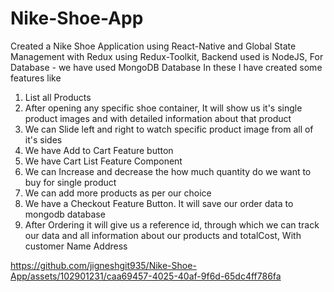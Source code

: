 # Nike-Shoe-App
Created a Nike Shoe Application using React-Native and Global State Management with Redux using Redux-Toolkit, Backend used is NodeJS, For Database - we have used MongoDB Database
In these I have created some features like
1. List all Products
2. After opening any specific shoe container, It will show us it's single product images and with detailed information about that product
3. We can Slide left and right to watch specific product image from all of it's sides
4. We have Add to Cart Feature button
5. We have Cart List Feature Component
6. We can Increase and decrease the how much quantity do we want to buy for single product
7. We can add more products as per our choice
8. We have a Checkout Feature Button. It will save our order data to mongodb database
9. After Ordering it will give us a reference id, through which we can track our data and all information about our products and totalCost, With customer Name Address


https://github.com/jigneshgit935/Nike-Shoe-App/assets/102901231/caa69457-4025-40af-9f6d-65dc4ff786fa

